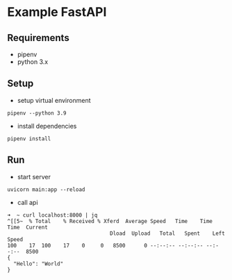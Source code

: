 # Example FastAPI

## Requirements
- pipenv
- python 3.x

## Setup
- setup virtual environment
```
pipenv --python 3.9
```
- install dependencies
```
pipenv install
```

## Run
- start server
```
uvicorn main:app --reload
```
- call api
```
➜  ~ curl localhost:8000 | jq
^[[5~  % Total    % Received % Xferd  Average Speed   Time    Time     Time  Current
                                 Dload  Upload   Total   Spent    Left  Speed
100    17  100    17    0     0   8500      0 --:--:-- --:--:-- --:--:--  8500
{
  "Hello": "World"
}
```